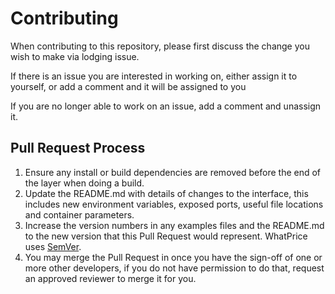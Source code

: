 # Contributing

When contributing to this repository, please first discuss the change you wish to make via lodging issue. 

If there is an issue you are interested in working on, either assign it to yourself, or add a comment and it will be assigned to you

If you are no longer able to work on an issue, add a comment and unassign it.

## Pull Request Process

1. Ensure any install or build dependencies are removed before the end of the layer when doing a 
   build.
2. Update the README.md with details of changes to the interface, this includes new environment 
   variables, exposed ports, useful file locations and container parameters.
3. Increase the version numbers in any examples files and the README.md to the new version that this
   Pull Request would represent. WhatPrice uses [SemVer](http://semver.org/).
4. You may merge the Pull Request in once you have the sign-off of one or more other developers, if you 
   do not have permission to do that, request an approved reviewer to merge it for you.
